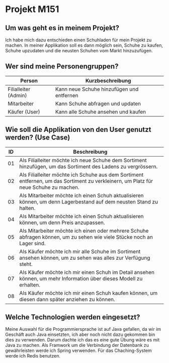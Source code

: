 # Projekt M151

## Um was geht es in meinem Projekt?
Ich habe mich dazu entschieden einen Schuhladen für mein Projekt zu machen. In meiner Applikation soll es dann möglich sein, Schuhe zu kaufen,
Schuhe upzudaten und die neusten Schuhen vom Markt hinzuzufügen.

## Wer sind meine Personengruppen?
Person | Kurzbeschreibung |
-------- | -------- |
Filialleiter (Admin)   | Kann neue Schuhe hinzufügen und entfernen   | 
Mitarbeiter   | Kann Schuhe abfragen und updaten   |
Käufer (User)   | Kann alle Schuhe ansehen und kaufen    |

## Wie soll die Applikation von den User genutzt werden? (Use Case)
 ID | Beschreibung |
-------- | -------- |
01   | Als Filialleiter möchte ich neue Schuhe dem Sortiment hinzufügen, um das Sortiment des Ladens zu vergrössern.   | 
02   | Als Filialleiter möchte ich Schuhe aus dem Sortiment entfernen, um das Sortiment zu verkleinern, um Platz für neue Schuhe zu machen.   | 
03   | Als Mitarbeiter möchte ich einen Schuh aktualisieren können, um denn Lagerbestand auf dem neusten Stand zu halten.   | 
04   | Als Mitarbeiter möchte ich einen Schuh aktualisieren können, um denn Preis anzupassen.   | 
05   | Als Mitarbeiter möchte ich einen oder mehrere Schuhe abfragen können, um zu sehen wie viele Stücke noch an Lager sind.   | 
06   | Als Käufer möchte ich mir alle Schuhe im Sortiment ansehen können, um zu sehen was alles zur Verfügung steht. | 
07   | Als Käufer möchte ich mir einen Schuh im Detail ansehen können, um mehr Information über dieses Modell zu erhalten. | 
08   | Als Käufer möchte ich mir einen Schuh kaufen können, um diesen dann später anziehen zu können. | 

## Welche Technologien werden eingesetzt?
Meine Auswahl für die Programmiersprache ist auf Java gefallen, da wir im Geschäft auch Java einsetzten, ich aber noch nicht dazu gekommen bin dies zu verwenden. Darum dachte ich das es eine gute Übung wäre es mit Java zu machen. Als Framwork um die Verbindung der Datenbank zu gewährleisten werde ich Spring verwenden. Für das Chaching-System werde ich Redis benutzen.
